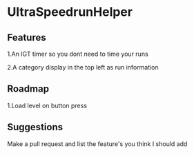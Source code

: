 # UltraSpeedrunHelper

<h2>Features</h2>

1.An IGT timer so you dont need to time your runs

2.A category display in the top left as run information


<h2>Roadmap</h2>

1.Load level on button press

<h2>Suggestions</h2>

Make a pull request and list the feature's you think I should add
